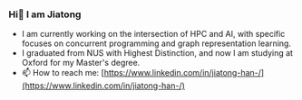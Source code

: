 ### Hi👋 I am Jiatong

- I am currently working on the intersection of HPC and AI, with specific focuses on concurrent programming and graph representation learning.
- I graduated from NUS with Highest Distinction, and now I am studying at Oxford for my Master's degree.
- 📫 How to reach me: [https://www.linkedin.com/in/jiatong-han-/](https://www.linkedin.com/in/jiatong-han-/)

<!--
**JThh/JThh** is a ✨ _special_ ✨ repository because its `README.md` (this file) appears on your GitHub profile.

Here are some ideas to get you started:

- 🔭 I’m currently working on ...
- 🌱 I’m currently learning ...
- 👯 I’m looking to collaborate on ...
- 🤔 I’m looking for help with ...
- 💬 Ask me about ...
- 📫 How to reach me: ...
- 😄 Pronouns: ...
- ⚡ Fun fact: ...
-->

